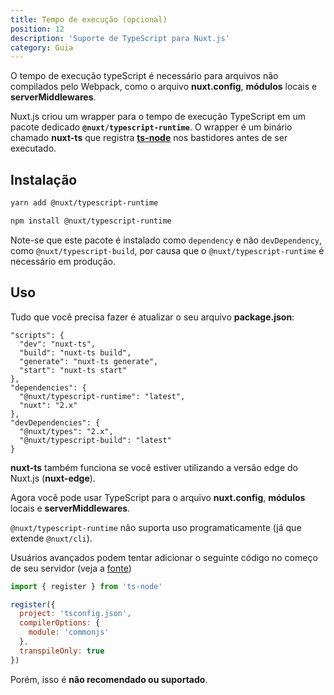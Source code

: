 ```yaml
---
title: Tempo de execução (opcional)
position: 12
description: 'Suporte de TypeScript para Nuxt.js'
category: Guia
---
```


O tempo de execução typeScript é necessário para arquivos não compilados pelo Webpack, como o arquivo **nuxt.config**, **módulos** locais e **serverMiddlewares**.

Nuxt.js criou um wrapper para o tempo de execução TypeScript em um pacote dedicado **`@nuxt/typescript-runtime`**. O wrapper é um binário chamado **nuxt-ts** que registra [**ts-node**](https://github.com/TypeStrong/ts-node) nos bastidores antes de ser executado.

## Instalação

<code-group>
<code-block label="Yarn" active>

```sh
yarn add @nuxt/typescript-runtime
```

</code-block>
<code-block label="NPM">

```sh
npm install @nuxt/typescript-runtime
```

</code-block>
</code-group>

<alert type="info">

Note-se que este pacote é instalado como `dependency` e não `devDependency`, como `@nuxt/typescript-build`, por causa que o `@nuxt/typescript-runtime` é necessário em produção.

</alert>

## Uso

Tudo que você precisa fazer é atualizar o seu arquivo **package.json**:

```json{2-5}
"scripts": {
  "dev": "nuxt-ts",
  "build": "nuxt-ts build",
  "generate": "nuxt-ts generate",
  "start": "nuxt-ts start"
},
"dependencies": {
  "@nuxt/typescript-runtime": "latest",
  "nuxt": "2.x"
},
"devDependencies": {
  "@nuxt/types": "2.x",
  "@nuxt/typescript-build": "latest"
}
```

<alert type="info">

**nuxt-ts** também funciona se você estiver utilizando a versão edge do Nuxt.js (**nuxt-edge**).

</alert>

Agora você pode usar TypeScript para o arquivo **nuxt.config**, **módulos** locais e **serverMiddlewares**.

<alert type="warning">


`@nuxt/typescript-runtime` não suporta uso programaticamente (já que extende `@nuxt/cli`).

Usuários avançados podem tentar adicionar o seguinte código no começo de seu servidor (veja a [fonte](https://github.com/nuxt/typescript/blob/master/packages/typescript-runtime/src/index.ts))

```js
import { register } from 'ts-node'

register({
  project: 'tsconfig.json',
  compilerOptions: {
    module: 'commonjs'
  },
  transpileOnly: true
})
```

Porém, isso é **não recomendado ou suportado**.
